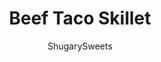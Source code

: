---
layout: ../../layouts/MarkdownPostLayout.astro
title: Beef Taco Skillet
author: ShugarySweets
pubDate: 2020-08-02
description: "Taco night just got even easier! This one-pan Beef Taco Skillet is full of flavorful ground beef, Mexican cheese and colorful peppers. Garnish with your favorite taco toppings and dinner&#x27;s ready--no tortillas necessary."
image_url: https://www.shugarysweets.com/wp-content/uploads/2020/08/beef-taco-skillet-6.jpg
tags: ["Main Dish","Mexican"]
calories: 467
protein: 31
carbohydrates: 35
fats: 24
fiber: 10
ingredients: ["Chopped green onion","Sliced avocado","Chopped cilantro","Lime wedges","1 tablespoon avocado oil (or olive oil)","1 lb. ground beef ","1 small red onion, chopped","2 Tablespoons taco seasoning","½ cup white rice","1 cup beef broth","15 oz. can black beans, rinsed and drained","4 oz. canned green chilies","1 cup frozen corn","2 large tomatoes, chopped (or 15 oz. can diced tomatoes)","1 large red or yellow bell pepper, chopped","2 green onions, chopped","Salt and pepper to taste","1/2 cup grated Mexican blend cheese"]
serves: 6
time: "35 minutes"
prepTime: "10 minutes"
instructions: ["Place a large skillet over medium-high heat. Add 1 tablespoon avocado oil.","Add ground beef and red onion to the pan and cook until beef is browned and onions softened, about 5 mins.","Add taco seasoning and stir until combined.","Add uncooked white rice and beef broth. Stir to combine. Bring mixture to a simmer, cover and reduce heat to medium-low until broth is absorbed and rice is fully cooked, about 10-12 minutes.","Add black beans, green chilies, corn, peppers, tomatoes, and green onion. Stir together, return heat to medium-high and cook for another 5 minutes.","Season to taste with salt and pepper.","Add cheese, cover for 5 minutes until melted.","Remove cover and turn off heat. Garnish with chopped green onion, avocado slices, chopped cilantro and lime wedges if desired."]
nutrition: ["467 calories","35 grams carbohydrates","76 milligrams cholesterol","24 grams fat","10 grams fiber","31 grams protein","8 grams saturated fat","860 grams sodium","4 grams sugar","1 grams trans fat","13 grams unsaturated fat"]
---